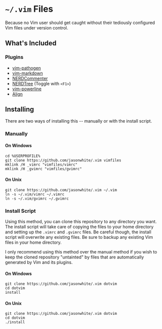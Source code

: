 # `~/.vim` Files

Because no Vim user should get caught without their tediously configured Vim
files under version control.


## What's Included

### Plugins

 * [vim-pathogen](https://github.com/tpope/vim-pathogen)
 * [vim-markdown](https://github.com/tpope/vim-markdown)
 * [NERDCommenter](https://github.com/scrooloose/nerdcommenter)
 * [NERDTree](https://github.com/scrooloose/nerdtree) (Toggle with `<F1>`)
 * [vim-powerline](https://github.com/Lokaltog/vim-powerline)
 * [Align](https://github.com/vim-scripts/Align)

## Installing

There are two ways of installing this -- manually or with the install script.

### Manually

#### On Windows

	cd %USERPROFILE%
	git clone https://github.com/jasonwhite/.vim vimfiles
	mklink /H _vimrc "vimfiles/vimrc"
	mklink /H _gvimrc "vimfiles/gvimrc"

#### On Unix

	git clone https://github.com/jasonwhite/.vim ~/.vim
	ln -s ~/.vim/vimrc ~/.vimrc
	ln -s ~/.vim/gvimrc ~/.gvimrc

### Install Script
Using this method, you can clone this repository to any directory you want. The
install script will take care of copying the files to your home directory and
setting up the `.vimrc` and `.gvimrc` files. Be careful though, the install
script will overwrite any existing files. Be sure to backup any existing Vim
files in your home directory.

I only recommend using this method over the manual method if you wish to keep
the cloned repository "untainted" by files that are automatically generated by
Vim and its plugins.

#### On Windows

	git clone https://github.com/jasonwhite/.vim dotvim
	cd dotvim
	install

#### On Unix

	git clone https://github.com/jasonwhite/.vim dotvim
	cd dotvim
	./install

